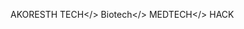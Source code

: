 AKORESTH
TECH</>
Biotech</>
MEDTECH</>
HACK
<!---
KAlARIAH029/KAlARIAH029 is a ✨ special ✨ repository because its `README.md` (this file) appears on your GitHub profile.
You can click the Preview link to take a look at your changes.
--->
